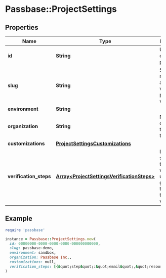 # Passbase::ProjectSettings

## Properties

| Name | Type | Description | Notes |
| ---- | ---- | ----------- | ----- |
| **id** | **String** | Unique ID of the project | [optional] |
| **slug** | **String** | Slugs are meant to be a way to verify people just with the link | [optional] |
| **environment** | **String** |  | [optional] |
| **organization** | **String** | Name of the organization that owns this project | [optional] |
| **customizations** | [**ProjectSettingsCustomizations**](ProjectSettingsCustomizations.md) |  | [optional] |
| **verification_steps** | [**Array&lt;ProjectSettingsVerificationSteps&gt;**](ProjectSettingsVerificationSteps.md) | List of the steps through which the user must go through to complete their verification  | [optional] |

## Example

```ruby
require 'passbase'

instance = Passbase::ProjectSettings.new(
  id: 00000000-0000-0000-0000-000000000000,
  slug: passbase-demo,
  environment: sandbox,
  organization: Passbase Inc.,
  customizations: null,
  verification_steps: [{&quot;step&quot;:&quot;email&quot;,&quot;resource_types&quot;:[&quot;EMAIL&quot;]},{&quot;step&quot;:&quot;liveness_check&quot;,&quot;resource_types&quot;:[&quot;FACE_VIDEO&quot;]},{&quot;step&quot;:&quot;country&quot;,&quot;resource_types&quot;:[&quot;de&quot;,&quot;us&quot;,&quot;gb&quot;,&quot;ca&quot;]},{&quot;step&quot;:&quot;identity_document_check&quot;,&quot;resource_types&quot;:[&quot;PASSPORT&quot;,&quot;DRIVERS_LICENSE&quot;]},{&quot;step&quot;:&quot;insurance_card_scan&quot;,&quot;resource_types&quot;:[&quot;HEALTH_INSURANCE_CARD&quot;]}]
)
```

